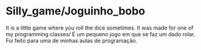 # Silly_game/Joguinho_bobo
 It is a little game where you roll the dice sometimes. It was made for one of my programming classes/ É um pequeno jogo em que se faz um dado rolar. Foi feito para uma de minhas aulas de programação.
